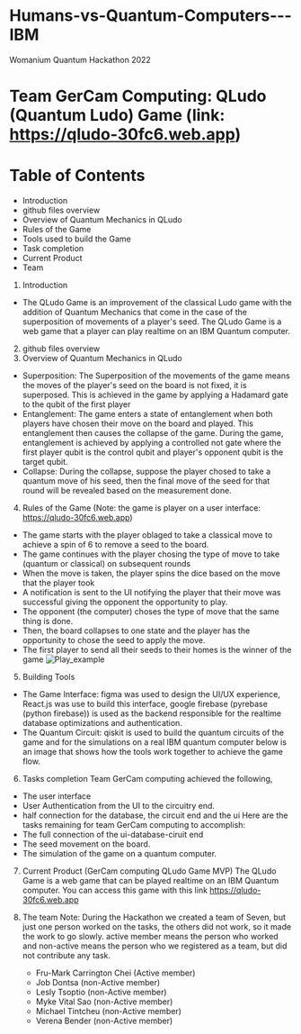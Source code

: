 # Humans-vs-Quantum-Computers---IBM
Womanium Quantum Hackathon 2022
# Team GerCam Computing: QLudo (Quantum Ludo) Game (link: https://qludo-30fc6.web.app)
# Table of Contents
- Introduction 
- github files overview
- Overview of Quantum Mechanics in QLudo
- Rules of the Game
- Tools used to build the Game
- Task completion
- Current Product
- Team

1. Introduction
- The QLudo Game is an improvement of the classical Ludo game with the addition of Quantum Mechanics that come in the case of the superposition of movements of a player's seed. The QLudo Game is a web game that a player can play realtime on an IBM Quantum computer.

2. github files overview
3. Overview of Quantum Mechanics in QLudo
- Superposition: The Superposition of the movements of the game means the moves of the player's seed on the board is not fixed, it is superposed. This is achieved in the game by applying a Hadamard gate to the qubit of the first player
- Entanglement: The game enters a state of entanglement when both players have chosen their move on the board and played. This entanglement then causes the collapse of the game. During the game, entanglement is achieved by applying a controlled not gate where the first player qubit is the control qubit and player's opponent qubit is the target qubit.
- Collapse: During the collapse, suppose the player chosed to take a quantum move of his seed, then the final move of the seed for that round will be revealed based on the measurement done.

4. Rules of the Game (Note: the game is player on a user interface: https://qludo-30fc6.web.app)
- The game starts with the player oblaged to take a classical move to achieve a spin of 6 to remove a seed to the board.
- The game continues with the player chosing the type of move to take (quantum or classical) on subsequent rounds
- When the move is taken, the player spins the dice based on the move that the player took
- A notification is sent to the UI notifying the player that their move was successful giving the opponent the opportunity to play.
- The opponent (the computer) choses the type of move that the same thing is done.
- Then, the board collapses to one state and the player has the opportunity to chose the seed to apply the move.
- The first player to send all their seeds to their homes is the winner of the game
![Play_example](https://user-images.githubusercontent.com/103027105/186297992-6d3e7aee-0432-471f-b29e-2325da2ed174.png)

5. Building Tools
- The Game Interface: figma was used to design the UI/UX experience, React.js was use to build this interface, google firebase (pyrebase (python firebase)) is used as the backend responsible for the realtime database optimizations and authentication.
- The Quantum Circuit: qiskit is used to build the quantum circuits of the game and for the simulations on a real IBM quantum computer
below is an image that shows how the tools work together to achieve the game flow.

6. Tasks completion
Team GerCam computing achieved the following,
- The user interface
- User Authentication from the UI to the circuitry end.
- half connection for the database, the circuit end and the ui
Here are the tasks remaining for team GerCam computing to accomplish:
- The full connection of the ui-database-ciruit end
- The seed movement on the board.
- The simulation of the game on a quantum computer.

7. Current Product (GerCam computing QLudo Game MVP)
The QLudo Game is a web game that can be played realtime on an IBM Quantum computer. You can access this game with this link https://qludo-30fc6.web.app

8. The team
Note: During the Hackathon we created a team of Seven, but just one person worked on the tasks, the others did not work, so it made the work to go slowly. active member means the person who worked and non-active means the person who we registered as a team, but did not contribute any task.
   - Fru-Mark Carrington Chei (Active member)
   - Job Dontsa (non-Active member)
   - Lesly Tsoptio (non-Active member)
   - Myke Vital Sao (non-Active member)
   - Michael Tintcheu (non-Active member)
   - Verena Bender (non-Active member)
    

